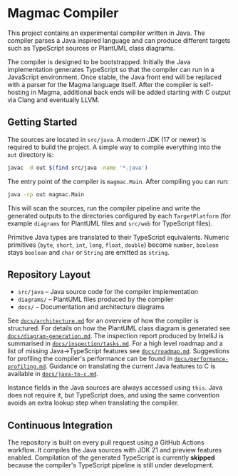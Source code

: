 # Magmac Compiler

This project contains an experimental compiler written in Java. The compiler parses a Java inspired language and can produce different targets such as TypeScript sources or PlantUML class diagrams.

The compiler is designed to be bootstrapped. Initially the Java implementation
generates TypeScript so that the compiler can run in a JavaScript environment.
Once stable, the Java front end will be replaced with a parser for the Magma
language itself. After the compiler is self-hosting in Magma, additional back
ends will be added starting with C output via Clang and eventually LLVM.

## Getting Started

The sources are located in `src/java`. A modern JDK (17 or newer) is required to build the project. A simple way to compile everything into the `out` directory is:

```bash
javac -d out $(find src/java -name '*.java')
```

The entry point of the compiler is `magmac.Main`. After compiling you can run:

```bash
java -cp out magmac.Main
```

This will scan the sources, run the compiler pipeline and write the generated outputs to the directories configured by each `TargetPlatform` (for example `diagrams` for PlantUML files and `src/web` for TypeScript files).

Primitive Java types are translated to their TypeScript equivalents. Numeric primitives
(`byte`, `short`, `int`, `long`, `float`, `double`) become `number`, `boolean` stays
`boolean` and `char` or `String` are emitted as `string`.

## Repository Layout

- `src/java` – Java source code for the compiler implementation
- `diagrams/` – PlantUML files produced by the compiler
- `docs/` – Documentation and architecture diagrams

See [`docs/architecture.md`](docs/architecture.md) for an overview of how the compiler is structured.
For details on how the PlantUML class diagram is generated see [`docs/diagram-generation.md`](docs/diagram-generation.md).
The inspection report produced by IntelliJ is summarised in [`docs/inspection/tasks.md`](docs/inspection/tasks.md).
For a high level roadmap and a list of missing Java→TypeScript features see [`docs/roadmap.md`](docs/roadmap.md).
Suggestions for profiling the compiler's performance can be found in [`docs/performance-profiling.md`](docs/performance-profiling.md).
Guidance on translating the current Java features to C is available in [`docs/java-to-c.md`](docs/java-to-c.md).

Instance fields in the Java sources are always accessed using `this`. Java does
not require it, but TypeScript does, and using the same convention avoids an
extra lookup step when translating the compiler.

## Continuous Integration

The repository is built on every pull request using a GitHub Actions workflow.
It compiles the Java sources with JDK&nbsp;21 and preview features enabled.
Compilation of the generated TypeScript is currently **skipped** because the
compiler's TypeScript pipeline is still under development.
